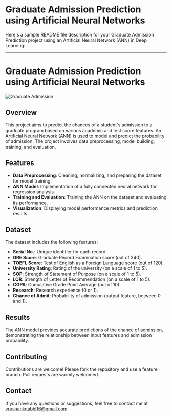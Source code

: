 # Graduate Admission Prediction using Artificial Neural Networks

Here's a sample README file description for your Graduate Admission Prediction project using an Artificial Neural Network (ANN) in Deep Learning:

---

# Graduate Admission Prediction using Artificial Neural Networks

![Graduate Admission](https://link-to-your-image.com/graduate-admission.jpg)

## Overview

This project aims to predict the chances of a student's admission to a graduate program based on various academic and test score features. An Artificial Neural Network (ANN) is used to model and predict the probability of admission. The project involves data preprocessing, model building, training, and evaluation.

## Features

- **Data Preprocessing**: Cleaning, normalizing, and preparing the dataset for model training.
- **ANN Model**: Implementation of a fully connected neural network for regression analysis.
- **Training and Evaluation**: Training the ANN on the dataset and evaluating its performance.
- **Visualization**: Displaying model performance metrics and prediction results.

## Dataset

The dataset includes the following features:

- **Serial No.**: Unique identifier for each record.
- **GRE Score**: Graduate Record Examination score (out of 340).
- **TOEFL Score**: Test of English as a Foreign Language score (out of 120).
- **University Rating**: Rating of the university (on a scale of 1 to 5).
- **SOP**: Strength of Statement of Purpose (on a scale of 1 to 5).
- **LOR**: Strength of Letter of Recommendation (on a scale of 1 to 5).
- **CGPA**: Cumulative Grade Point Average (out of 10).
- **Research**: Research experience (0 or 1).
- **Chance of Admit**: Probability of admission (output feature, between 0 and 1).

## Results

The ANN model provides accurate predictions of the chance of admission, demonstrating the relationship between input features and admission probability.


## Contributing

Contributions are welcome! Please fork the repository and use a feature branch. Pull requests are warmly welcomed.

## Contact

If you have any questions or suggestions, feel free to contact me at vrushankdabhi16@gmail.com.
